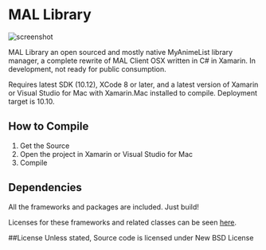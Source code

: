 # MAL Library
![screenshot](http://i.imgur.com/at4nMwa.png)

MAL Library an open sourced and mostly native MyAnimeList library manager, a complete rewrite of MAL Client OSX written in C# in Xamarin. In development, not ready for public consumption.
 
Requires latest SDK (10.12), XCode 8 or later, and a latest version of Xamarin or Visual Studio for Mac with Xamarin.Mac installed to compile. Deployment target is 10.10.

## How to Compile

1. Get the Source
2. Open the project in Xamarin or Visual Studio for Mac
3. Compile

## Dependencies
All the frameworks and packages are included. Just build!
 
Licenses for these frameworks and related classes can be seen [here](https://github.com/Atelier-Shiori/mallibrary/wiki/Credits).

##License
Unless stated, Source code is licensed under New BSD License
